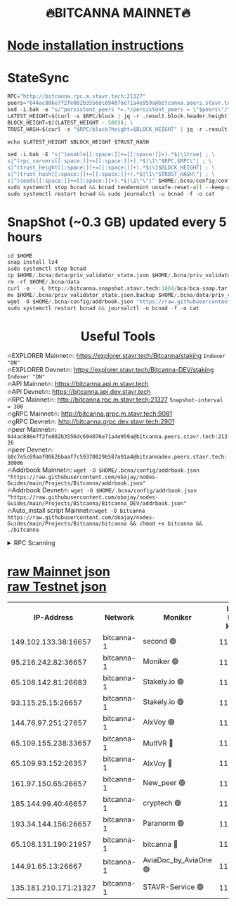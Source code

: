 <h1 align="center"> 🔥BITCANNA MAINNET🔥</h1>


[Node installation instructions](https://github.com/obajay/nodes-Guides/tree/main/Projects/Bitcanna)
=

# StateSync
```python
RPC="http://bitcanna.rpc.m.stavr.tech:21327"
peers="644ac886e7f2fe082b3556dc694076e71a4e959a@bitcanna.peers.stavr.tech:21326"
sed -i.bak -e "s/^persistent_peers *=.*/persistent_peers = \"$peers\"/" $HOME/.bcna/config/config.toml
LATEST_HEIGHT=$(curl -s $RPC/block | jq -r .result.block.header.height); \
BLOCK_HEIGHT=$((LATEST_HEIGHT - 500)); \
TRUST_HASH=$(curl -s "$RPC/block?height=$BLOCK_HEIGHT" | jq -r .result.block_id.hash)

echo $LATEST_HEIGHT $BLOCK_HEIGHT $TRUST_HASH

sed -i.bak -E "s|^(enable[[:space:]]+=[[:space:]]+).*$|\1true| ; \
s|^(rpc_servers[[:space:]]+=[[:space:]]+).*$|\1\"$RPC,$RPC\"| ; \
s|^(trust_height[[:space:]]+=[[:space:]]+).*$|\1$BLOCK_HEIGHT| ; \
s|^(trust_hash[[:space:]]+=[[:space:]]+).*$|\1\"$TRUST_HASH\"| ; \
s|^(seeds[[:space:]]+=[[:space:]]+).*$|\1\"\"|" $HOME/.bcna/config/config.toml
sudo systemctl stop bcnad && bcnad tendermint unsafe-reset-all --keep-addr-book
sudo systemctl restart bcnad && sudo journalctl -u bcnad -f -o cat
```
# SnapShot (~0.3 GB) updated every 5 hours
```python
cd $HOME
snap install lz4
sudo systemctl stop bcnad
cp $HOME/.bcna/data/priv_validator_state.json $HOME/.bcna/priv_validator_state.json.backup
rm -rf $HOME/.bcna/data
curl -o - -L http://bitcanna.snapshot.stavr.tech:1004/bca/bca-snap.tar.lz4 | lz4 -c -d - | tar -x -C $HOME/.bcna --strip-components 2
mv $HOME/.bcna/priv_validator_state.json.backup $HOME/.bcna/data/priv_validator_state.json
wget -O $HOME/.bcna/config/addrbook.json "https://raw.githubusercontent.com/obajay/nodes-Guides/main/Projects/Bitcanna/addrbook.json"
sudo systemctl restart bcnad && journalctl -u bcnad -f -o cat
```

 <h1 align="center"> Useful Tools</h1>

🔥EXPLORER Mainnet🔥:    https://explorer.stavr.tech/Bitcanna/staking          `Indexer "ON"` \
🔥EXPLORER Devnet🔥:     https://explorer.stavr.tech/Bitcanna-DEV/staking     `Indexer "ON"` \
🔥API Mainnet🔥:         https://bitcanna.api.m.stavr.tech \
🔥API Devnet🔥:          https://bitcanna.api.dev.stavr.tech \
🔥RPC Mainnet🔥:         http://bitcanna.rpc.m.stavr.tech:21327         `Snapshot-interval = 300` \
🔥gRPC Mainnet🔥:        http://bitcanna.grpc.m.stavr.tech:9081 \
🔥gRPC Devnet🔥:         http://bitcanna.grpc.dev.stavr.tech:2901 \
🔥peer Mainnet🔥:        `644ac886e7f2fe082b3556dc694076e71a4e959a@bitcanna.peers.stavr.tech:21326` \
🔥peer Devnet🔥:         `b0c7e5c69aaf00626baaf7c59370029b587a91a4@bitcannadev.peers.stavr.tech:30006` \
🔥Addrbook Mainnet🔥:    ```wget -O $HOME/.bcna/config/addrbook.json "https://raw.githubusercontent.com/obajay/nodes-Guides/main/Projects/Bitcanna/addrbook.json"``` \
🔥Addrbook Devnet🔥:    ```wget -O $HOME/.bcna/config/addrbook.json "https://raw.githubusercontent.com/obajay/nodes-Guides/main/Projects/Bitcanna/Bitcanna_DEV/addrbook.json"``` \
🔥Auto_install script Mainnet🔥:```wget -O bitcanna https://raw.githubusercontent.com/obajay/nodes-Guides/main/Projects/Bitcanna/bitcanna && chmod +x bitcanna && ./bitcanna```



<details>
<summary>RPC Scanning</summary>

<h2 align="center"> We scan nodes in real time every 4 hours. And we provide the final result of RPC endpoints.
We cannot influence the operation of these nodes in any way. </h2>


```python
If Voting Power is higher than 0 --> then the Node is a validator of the network and may be subject to attack and be a potential threat to the chain.
```
```python
We marked such validators with a red symbol
```

</details>

[raw Mainnet json](https://rpc-check.bcam.stavr.tech/bcam/rpc-bcam-result.json) \
[raw Testnet json](https://github.com/obajay/StateSync-snapshots/tree/main/Projects/Bitcanna/Rpc-Check-Testnet)
=



<table><tr><th>IP-Address</th><th>Network</th><th>Moniker</th><th>Latest Block Height</th><th>Earliest Block Height</th><th>Catching Up</th><th>Tx Index</th><th>Voting Power</th><th>Scan Time</th></tr><tr><td>149.102.133.38:16657</td><td>bitcanna-1</td><td>second 🟢</td><td>11822237</td><td>1</td><td>False</td><td>on</td><td>0</td><td>2023-12-24T19:39:46.920791604UTC</td></tr><tr><td>95.216.242.82:36657</td><td>bitcanna-1</td><td>Moniker 🟢</td><td>11822227</td><td>5776907</td><td>False</td><td>on</td><td>0</td><td>2023-12-24T19:38:50.926894743UTC</td></tr><tr><td>65.108.142.81:26683</td><td>bitcanna-1</td><td>Stakely.io 🟢</td><td>11822231</td><td>6152001</td><td>False</td><td>on</td><td>0</td><td>2023-12-24T19:39:14.258128991UTC</td></tr><tr><td>93.115.25.15:26657</td><td>bitcanna-1</td><td>Stakely.io 🟢</td><td>11822230</td><td>6520001</td><td>False</td><td>on</td><td>0</td><td>2023-12-24T19:39:07.759747138UTC</td></tr><tr><td>144.76.97.251:27657</td><td>bitcanna-1</td><td>AlxVoy 🟢</td><td>11822235</td><td>8805201</td><td>False</td><td>on</td><td>0</td><td>2023-12-24T19:39:37.221542930UTC</td></tr><tr><td>65.109.155.238:33657</td><td>bitcanna-1</td><td>MultVR 🔴</td><td>11822232</td><td>9933415</td><td>False</td><td>on</td><td>350304</td><td>2023-12-24T19:39:21.117197907UTC</td></tr><tr><td>65.109.93.152:26357</td><td>bitcanna-1</td><td>AlxVoy 🔴</td><td>11822237</td><td>10824001</td><td>False</td><td>on</td><td>1391603</td><td>2023-12-24T19:39:47.496065266UTC</td></tr><tr><td>161.97.150.65:26657</td><td>bitcanna-1</td><td>New_peer 🟢</td><td>11822231</td><td>11334001</td><td>False</td><td>on</td><td>0</td><td>2023-12-24T19:39:14.581057806UTC</td></tr><tr><td>185.144.99.40:46657</td><td>bitcanna-1</td><td>cryptech 🟢</td><td>11822227</td><td>11528001</td><td>False</td><td>on</td><td>0</td><td>2023-12-24T19:38:48.496535792UTC</td></tr><tr><td>193.34.144.156:26657</td><td>bitcanna-1</td><td>Paranorm 🟢</td><td>11822233</td><td>11645501</td><td>False</td><td>on</td><td>0</td><td>2023-12-24T19:39:25.896058332UTC</td></tr><tr><td>65.108.131.190:21957</td><td>bitcanna-1</td><td>bitcanna 🔴</td><td>11822233</td><td>11722233</td><td>False</td><td>on</td><td>408582</td><td>2023-12-24T19:39:25.591713993UTC</td></tr><tr><td>144.91.65.13:26667</td><td>bitcanna-1</td><td>AviaDoc_by_AviaOne 🟢</td><td>11822233</td><td>11809001</td><td>False</td><td>on</td><td>0</td><td>2023-12-24T19:39:32.513313153UTC</td></tr><tr><td>135.181.210.171:21327</td><td>bitcanna-1</td><td>STAVR-Service 🟢</td><td>11822235</td><td>11822001</td><td>False</td><td>on</td><td>0</td><td>2023-12-24T19:39:36.925833593UTC</td></tr></table>
